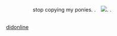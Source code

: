 
⠀⠀⠀⠀⠀⠀⠀⠀⠀⠀⠀⠀⠀⠀stop copying my ponies. . ⠀![](https://i.imgur.com/CweKHGA.png).   .

⠀⠀⠀⠀⠀⠀⠀⠀⠀⠀⠀⠀⠀
⠀⠀⠀⠀⠀⠀⠀⠀⠀⠀⠀⠀⠀⠀⠀⠀⠀⠀⠀⠀⠀⠀⠀⠀⠀⠀⠀⠀⠀⠀ ⠀⠀⠀⠀⠀⠀⠀[didonline](https://rentry.co/didonline)
